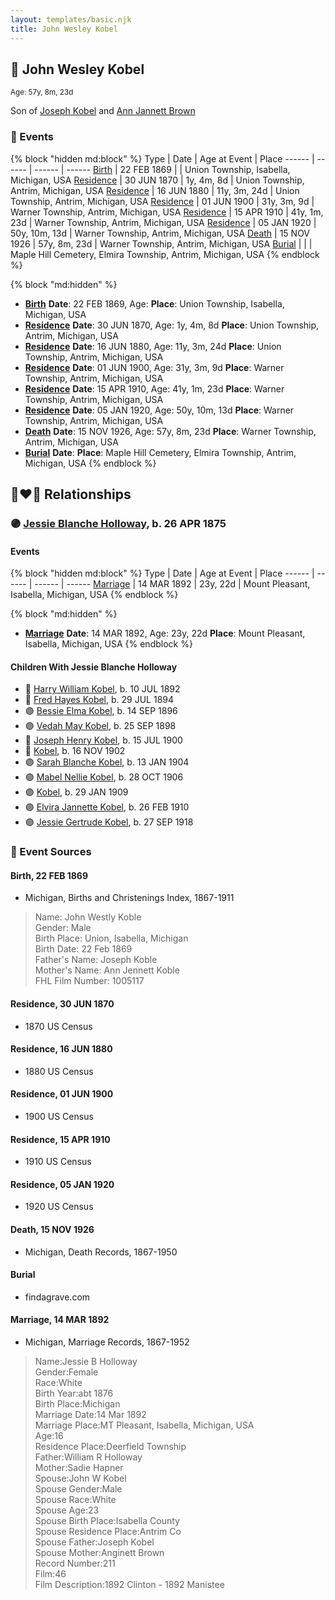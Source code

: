 ```yaml
---
layout: templates/basic.njk
title: John Wesley Kobel
---
```

## 🔵 John Wesley Kobel
<small>Age: 57y, 8m, 23d</small>

Son of [Joseph Kobel](/people/4/44694656) and [Ann Jannett Brown](/people/2/25015094)

### 📆 Events

{% block "hidden md:block" %}
Type | Date | Age at Event | Place
------ | ------ | ------ | ------
[Birth](#event-event-2) | 22 FEB 1869 |  | Union Township, Isabella, Michigan, USA
[Residence](#event-event-0) | 30 JUN 1870 | 1y, 4m, 8d | Union Township, Antrim, Michigan, USA
[Residence](#event-event-1) | 16 JUN 1880 | 11y, 3m, 24d | Union Township, Antrim, Michigan, USA
[Residence](#event-event-2) | 01 JUN 1900 | 31y, 3m, 9d | Warner Township, Antrim, Michigan, USA
[Residence](#event-event-3) | 15 APR 1910 | 41y, 1m, 23d | Warner Township, Antrim, Michigan, USA
[Residence](#event-event-4) | 05 JAN 1920 | 50y, 10m, 13d | Warner Township, Antrim, Michigan, USA
[Death](#event-event-8) | 15 NOV 1926 | 57y, 8m, 23d | Warner Township, Antrim, Michigan, USA
[Burial](#event-event-9) |  |  | Maple Hill Cemetery, Elmira Township, Antrim, Michigan, USA
{% endblock %}

{% block "md:hidden" %}
- **[Birth](#event-event-2)**
**Date**: 22 FEB 1869, Age:
**Place**: Union Township, Isabella, Michigan, USA
- **[Residence](#event-event-0)**
**Date**: 30 JUN 1870, Age: 1y, 4m, 8d
**Place**: Union Township, Antrim, Michigan, USA
- **[Residence](#event-event-1)**
**Date**: 16 JUN 1880, Age: 11y, 3m, 24d
**Place**: Union Township, Antrim, Michigan, USA
- **[Residence](#event-event-2)**
**Date**: 01 JUN 1900, Age: 31y, 3m, 9d
**Place**: Warner Township, Antrim, Michigan, USA
- **[Residence](#event-event-3)**
**Date**: 15 APR 1910, Age: 41y, 1m, 23d
**Place**: Warner Township, Antrim, Michigan, USA
- **[Residence](#event-event-4)**
**Date**: 05 JAN 1920, Age: 50y, 10m, 13d
**Place**: Warner Township, Antrim, Michigan, USA
- **[Death](#event-event-8)**
**Date**: 15 NOV 1926, Age: 57y, 8m, 23d
**Place**: Warner Township, Antrim, Michigan, USA
- **[Burial](#event-event-9)**
**Date**:
**Place**: Maple Hill Cemetery, Elmira Township, Antrim, Michigan, USA
{% endblock %}

## 👩‍❤️‍👨 Relationships

### 🟣 [Jessie Blanche Holloway](/people/2/29242864), b. 26 APR 1875

#### Events

{% block "hidden md:block" %}
Type | Date | Age at Event | Place
------ | ------ | ------ | ------
[Marriage](#event-family-0-event-0) | 14 MAR 1892 | 23y, 22d | Mount Pleasant, Isabella, Michigan, USA
{% endblock %}

{% block "md:hidden" %}
- **[Marriage](#event-family-0-event-0)**
**Date**: 14 MAR 1892, Age: 23y, 22d
**Place**: Mount Pleasant, Isabella, Michigan, USA
{% endblock %}

#### Children With Jessie Blanche Holloway
* 🔵 [Harry William Kobel](/people/3/30496161), b. 10 JUL 1892
* 🔵 [Fred Hayes Kobel](/people/1/1672312), b. 29 JUL 1894
* 🟣 [Bessie Elma Kobel](/people/3/34277096), b. 14 SEP 1896
* 🟣 [Vedah May Kobel](/people/5/52554620), b. 25 SEP 1898
* 🔵 [Joseph Henry Kobel](/people/5/50400728), b. 15 JUL 1900
* 🔵 [Kobel](/people/4/43995845), b. 16 NOV 1902
* 🟣 [Sarah Blanche Kobel](/people/4/40397804), b. 13 JAN 1904
* 🟣 [Mabel Nellie Kobel](/people/6/69123608), b. 28 OCT 1906
* 🟣 [Kobel](/people/7/71908748), b. 29 JAN 1909
* 🟣 [Elvira Jannette Kobel](/people/2/2756961), b. 26 FEB 1910
* 🟣 [Jessie Gertrude Kobel](/people/9/95617946), b. 27 SEP 1918
### 📰 Event Sources

#### <a id="event-event-2"></a> Birth, 22 FEB 1869
* Michigan, Births and Christenings Index, 1867-1911
>   
  > Name: John Westly Koble  
  > Gender: Male  
  > Birth Place: Union, Isabella, Michigan  
  > Birth Date: 22 Feb 1869  
  > Father's Name: Joseph Koble  
  > Mother's Name: Ann Jennett Koble  
  > FHL Film Number: 1005117

#### <a id="event-event-0"></a> Residence, 30 JUN 1870
* 1870 US Census

#### <a id="event-event-1"></a> Residence, 16 JUN 1880
* 1880 US Census

#### <a id="event-event-2"></a> Residence, 01 JUN 1900
* 1900 US Census

#### <a id="event-event-3"></a> Residence, 15 APR 1910
* 1910 US Census

#### <a id="event-event-4"></a> Residence, 05 JAN 1920
* 1920 US Census

#### <a id="event-event-8"></a> Death, 15 NOV 1926
* Michigan, Death Records, 1867-1950

#### <a id="event-event-9"></a> Burial
* findagrave.com
#### <a id="event-family-0-event-0"></a> Marriage, 14 MAR 1892
* Michigan, Marriage Records, 1867-1952
>   
  > Name:Jessie B Holloway  
  > Gender:Female  
  > Race:White  
  > Birth Year:abt 1876  
  > Birth Place:Michigan  
  > Marriage Date:14 Mar 1892  
  > Marriage Place:MT Pleasant, Isabella, Michigan, USA  
  > Age:16  
  > Residence Place:Deerfield Township  
  > Father:William R Holloway  
  > Mother:Sadie Hapner  
  > Spouse:John W Kobel  
  > Spouse Gender:Male  
  > Spouse Race:White  
  > Spouse Age:23  
  > Spouse Birth Place:Isabella County  
  > Spouse Residence Place:Antrim Co  
  > Spouse Father:Joseph Kobel  
  > Spouse Mother:Anginett Brown  
  > Record Number:211  
  > Film:46  
  > Film Description:1892 Clinton - 1892 Manistee
